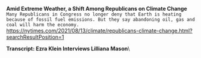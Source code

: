 **Amid Extreme Weather, a Shift Among Republicans on Climate Change**\
`Many Republicans in Congress no longer deny that Earth is heating because of fossil fuel emissions. But they say abandoning oil, gas and coal will harm the economy.`\
https://nytimes.com/2021/08/13/climate/republicans-climate-change.html?searchResultPosition=1

**Transcript: Ezra Klein Interviews Lilliana Mason**\
